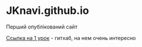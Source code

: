 # JKnavi.github.io
Перший опублікований сайт

[Ccылка на 1 урок](https://jknavi.github.io/lesson1/) - гитхаб, на нем очень интересно
